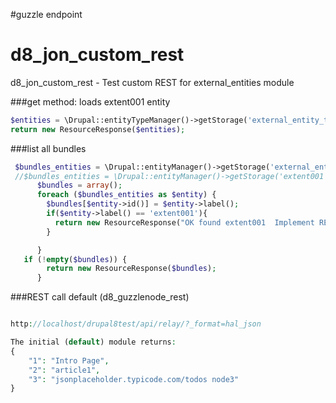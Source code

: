 #guzzle endpoint

# d8_jon_custom_rest
d8_jon_custom_rest  - Test custom REST for external_entities module



###get method:
loads extent001 entity
```php
$entities = \Drupal::entityTypeManager()->getStorage('external_entity_type')->loadByProperties(['type' => 'extent001']); // get specific entity
return new ResourceResponse($entities);
````


###list all bundles 
```php
 $bundles_entities = \Drupal::entityManager()->getStorage('external_entity' .'_type')->loadMultiple();
 //$bundles_entities = \Drupal::entityManager()->getStorage('extent001' .'_type')->loadMultiple();
      $bundles = array();
      foreach ($bundles_entities as $entity) {
        $bundles[$entity->id()] = $entity->label();
        if($entity->label() == 'extent001'){
          return new ResourceResponse("OK found extent001  Implement REST State GET! ");
        }

      }
   if (!empty($bundles)) {
        return new ResourceResponse($bundles);
      }    
```




###REST call default (d8_guzzlenode_rest)
```php

http://localhost/drupal8test/api/relay/?_format=hal_json

The initial (default) module returns:
{
    "1": "Intro Page",
    "2": "article1",
    "3": "jsonplaceholder.typicode.com/todos node3"
}

```
